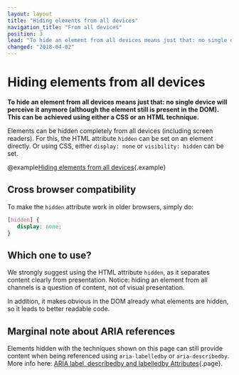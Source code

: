 ```yaml
---
layout: layout
title: "Hiding elements from all devices"
navigation_title: "From all devices"
position: 3
lead: "To hide an element from all devices means just that: no single device will perceive it anymore (although the element still is present in the DOM). This can be achieved using either a CSS or an HTML technique."
changed: "2018-04-02"
---
```


# Hiding elements from all devices

**To hide an element from all devices means just that: no single device will perceive it anymore (although the element still is present in the DOM). This can be achieved using either a CSS or an HTML technique.**

Elements can be hidden completely from all devices (including screen readers). For this, the HTML attribute `hidden` can be set on an element directly. Or using CSS, either `display: none` or `visibility: hidden` can be set.

@example[Hiding elements from all devices](hiding-elements-from-all-devices){.example}

## Cross browser compatibility

To make the `hidden` attribute work in older browsers, simply do:

```css
[hidden] {
   display: none;
}
```

## Which one to use?

We strongly suggest using the HTML attribute `hidden`, as it separates content clearly from presentation. Notice: hiding an element from all channels is a question of content, not of visual presentation.

In addition, it makes obvious in the DOM already what elements are hidden, so it leads to better readable code.

## Marginal note about ARIA references

Elements hidden with the techniques shown on this page can still provide content when being referenced using `aria-labelledby` or `aria-describedby`. More info here: [ARIA label, describedby and labelledby Attributes](/examples/sensible-usage-of-aria-roles-and-attributes/aria-label-describedby-and-labelledby-attributes){.page}.